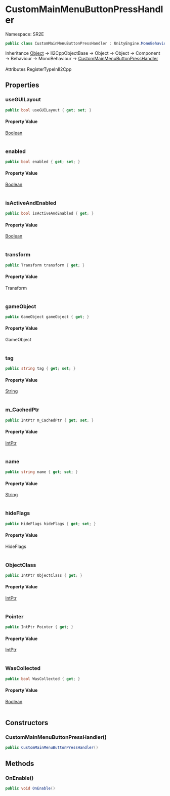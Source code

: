 # CustomMainMenuButtonPressHandler

Namespace: SR2E

```csharp
public class CustomMainMenuButtonPressHandler : UnityEngine.MonoBehaviour
```

Inheritance [Object](https://docs.microsoft.com/en-us/dotnet/api/system.object) → Il2CppObjectBase → Object → Object → Component → Behaviour → MonoBehaviour → [CustomMainMenuButtonPressHandler](/docs/dev/api/sr2e/custommainmenubuttonpresshandler)<br></br>
Attributes RegisterTypeInIl2Cpp

## Properties

### **useGUILayout**

```csharp
public bool useGUILayout { get; set; }
```

#### Property Value

[Boolean](https://docs.microsoft.com/en-us/dotnet/api/system.boolean)<br></br>

### **enabled**

```csharp
public bool enabled { get; set; }
```

#### Property Value

[Boolean](https://docs.microsoft.com/en-us/dotnet/api/system.boolean)<br></br>

### **isActiveAndEnabled**

```csharp
public bool isActiveAndEnabled { get; }
```

#### Property Value

[Boolean](https://docs.microsoft.com/en-us/dotnet/api/system.boolean)<br></br>

### **transform**

```csharp
public Transform transform { get; }
```

#### Property Value

Transform<br></br>

### **gameObject**

```csharp
public GameObject gameObject { get; }
```

#### Property Value

GameObject<br></br>

### **tag**

```csharp
public string tag { get; set; }
```

#### Property Value

[String](https://docs.microsoft.com/en-us/dotnet/api/system.string)<br></br>

### **m_CachedPtr**

```csharp
public IntPtr m_CachedPtr { get; set; }
```

#### Property Value

[IntPtr](https://docs.microsoft.com/en-us/dotnet/api/system.intptr)<br></br>

### **name**

```csharp
public string name { get; set; }
```

#### Property Value

[String](https://docs.microsoft.com/en-us/dotnet/api/system.string)<br></br>

### **hideFlags**

```csharp
public HideFlags hideFlags { get; set; }
```

#### Property Value

HideFlags<br></br>

### **ObjectClass**

```csharp
public IntPtr ObjectClass { get; }
```

#### Property Value

[IntPtr](https://docs.microsoft.com/en-us/dotnet/api/system.intptr)<br></br>

### **Pointer**

```csharp
public IntPtr Pointer { get; }
```

#### Property Value

[IntPtr](https://docs.microsoft.com/en-us/dotnet/api/system.intptr)<br></br>

### **WasCollected**

```csharp
public bool WasCollected { get; }
```

#### Property Value

[Boolean](https://docs.microsoft.com/en-us/dotnet/api/system.boolean)<br></br>

## Constructors

### **CustomMainMenuButtonPressHandler()**

```csharp
public CustomMainMenuButtonPressHandler()
```

## Methods

### **OnEnable()**

```csharp
public void OnEnable()
```
